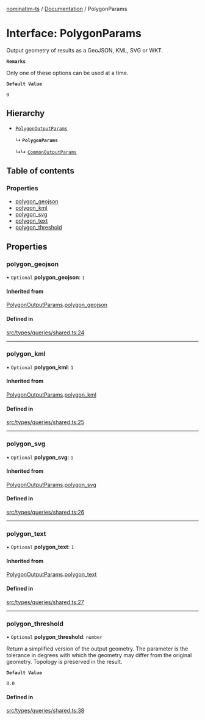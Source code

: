 [nominatim-ts](../README.md) / [Documentation](../modules.md) / PolygonParams

# Interface: PolygonParams

Output geometry of results as a GeoJSON, KML, SVG or WKT.

**`Remarks`**

Only one of these options can be used at a time.

**`Default Value`**

`0`

## Hierarchy

- [`PolygonOutputParams`](PolygonOutputParams.md)

  ↳ **`PolygonParams`**

  ↳↳ [`CommonOutputParams`](CommonOutputParams.md)

## Table of contents

### Properties

- [polygon\_geojson](PolygonParams.md#polygon_geojson)
- [polygon\_kml](PolygonParams.md#polygon_kml)
- [polygon\_svg](PolygonParams.md#polygon_svg)
- [polygon\_text](PolygonParams.md#polygon_text)
- [polygon\_threshold](PolygonParams.md#polygon_threshold)

## Properties

### polygon\_geojson

• `Optional` **polygon\_geojson**: ``1``

#### Inherited from

[PolygonOutputParams](PolygonOutputParams.md).[polygon_geojson](PolygonOutputParams.md#polygon_geojson)

#### Defined in

[src/types/queries/shared.ts:24](https://github.com/blksnk/nominatim-ts/blob/2f25718/src/types/queries/shared.ts#L24)

___

### polygon\_kml

• `Optional` **polygon\_kml**: ``1``

#### Inherited from

[PolygonOutputParams](PolygonOutputParams.md).[polygon_kml](PolygonOutputParams.md#polygon_kml)

#### Defined in

[src/types/queries/shared.ts:25](https://github.com/blksnk/nominatim-ts/blob/2f25718/src/types/queries/shared.ts#L25)

___

### polygon\_svg

• `Optional` **polygon\_svg**: ``1``

#### Inherited from

[PolygonOutputParams](PolygonOutputParams.md).[polygon_svg](PolygonOutputParams.md#polygon_svg)

#### Defined in

[src/types/queries/shared.ts:26](https://github.com/blksnk/nominatim-ts/blob/2f25718/src/types/queries/shared.ts#L26)

___

### polygon\_text

• `Optional` **polygon\_text**: ``1``

#### Inherited from

[PolygonOutputParams](PolygonOutputParams.md).[polygon_text](PolygonOutputParams.md#polygon_text)

#### Defined in

[src/types/queries/shared.ts:27](https://github.com/blksnk/nominatim-ts/blob/2f25718/src/types/queries/shared.ts#L27)

___

### polygon\_threshold

• `Optional` **polygon\_threshold**: `number`

Return a simplified version of the output geometry.
The parameter is the tolerance in degrees with which the geometry may differ from the original geometry.
Topology is preserved in the result.

**`Default Value`**

`0.0`

#### Defined in

[src/types/queries/shared.ts:38](https://github.com/blksnk/nominatim-ts/blob/2f25718/src/types/queries/shared.ts#L38)
